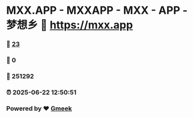 # MXX.APP - MXXAPP - MXX - APP -  梦想乡 :link: https://mxx.app 
### :page_facing_up: [23](https://mxx.app/tag.html) 
### :speech_balloon: 0 
### :hibiscus: 251292 
### :alarm_clock: 2025-06-22 12:50:51 
### Powered by :heart: [Gmeek](https://github.com/Meekdai/Gmeek)
